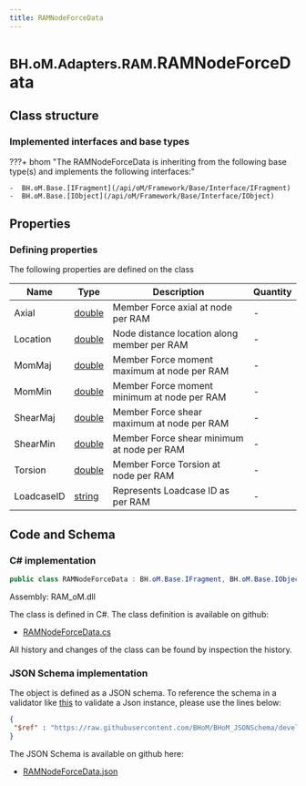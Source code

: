 ```yaml
---
title: RAMNodeForceData
---
```


# <small>BH.oM.Adapters.RAM.</small>**RAMNodeForceData**



## Class structure

### Implemented interfaces and base types

???+ bhom "The RAMNodeForceData is inheriting from the following base type(s) and implements the following interfaces:"

    -  BH.oM.Base.[IFragment](/api/oM/Framework/Base/Interface/IFragment)
    -  BH.oM.Base.[IObject](/api/oM/Framework/Base/Interface/IObject)


## Properties



### Defining properties

The following properties are defined on the class

| Name             | Type             | Description      | Quantity         |
|------------------|------------------|------------------|------------------|
| Axial | [double](https://learn.microsoft.com/en-us/dotnet/api/System.Double?view=netstandard-2.0) | Member Force axial at node per RAM | - |
| Location | [double](https://learn.microsoft.com/en-us/dotnet/api/System.Double?view=netstandard-2.0) | Node distance location along member per RAM | - |
| MomMaj | [double](https://learn.microsoft.com/en-us/dotnet/api/System.Double?view=netstandard-2.0) | Member Force moment maximum at node per RAM | - |
| MomMin | [double](https://learn.microsoft.com/en-us/dotnet/api/System.Double?view=netstandard-2.0) | Member Force moment minimum at node per RAM | - |
| ShearMaj | [double](https://learn.microsoft.com/en-us/dotnet/api/System.Double?view=netstandard-2.0) | Member Force shear maximum at node per RAM | - |
| ShearMin | [double](https://learn.microsoft.com/en-us/dotnet/api/System.Double?view=netstandard-2.0) | Member Force shear minimum at node per RAM | - |
| Torsion | [double](https://learn.microsoft.com/en-us/dotnet/api/System.Double?view=netstandard-2.0) | Member Force Torsion at node per RAM | - |
| LoadcaseID | [string](https://learn.microsoft.com/en-us/dotnet/api/System.String?view=netstandard-2.0) | Represents Loadcase ID as per RAM | - |


## Code and Schema

### C# implementation

``` C# title="C#"
public class RAMNodeForceData : BH.oM.Base.IFragment, BH.oM.Base.IObject
```

Assembly: RAM_oM.dll

The class is defined in C#. The class definition is available on github:

- [RAMNodeForceData.cs](https://github.com/BHoM/RAM_Toolkit/blob/develop/RAM_oM/Fragments\RAMNodeForceData.cs)

All history and changes of the class can be found by inspection the history.
### JSON Schema implementation

The object is defined as a JSON schema. To reference the schema in a validator like [this](https://www.jsonschemavalidator.net/) to validate a Json instance, please use the lines below:

``` json title="JSON Schema"
{
 "$ref" : "https://raw.githubusercontent.com/BHoM/BHoM_JSONSchema/develop/RAM_oM/RAMNodeForceData.json"
}
```

The JSON Schema is available on github here:

- [RAMNodeForceData.json](https://github.com/BHoM/BHoM_JSONSchema/blob/develop/RAM_oM/RAMNodeForceData.json)
